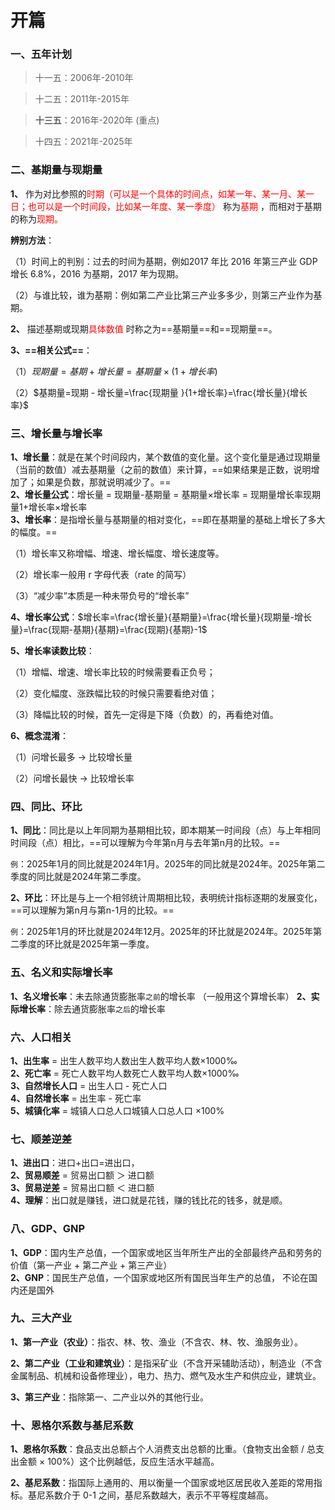 # 开篇[](https://sakib.hidns.co/资料分析/开篇.html#开篇)

 

### 一、五年计划[](https://sakib.hidns.co/资料分析/开篇.html#一、五年计划)

> 十一五：2006年-2010年

> 十二五：2011年-2015年

> **十三五**：2016年-2020年 (重点)

> 十四五：2021年-2025年

### 二、基期量与现期量[](https://sakib.hidns.co/资料分析/开篇.html#二、基期量与现期量)

**1、** 作为对比参照的<font color="red">时期（可以是一个具体的时间点，如某一年、某一月、某一日；也可以是一个时间段，比如某一年度、某一季度） </font>称为<font color="red">基期 </font>，而相对于基期的称为<font color="red">现期。 </font>

**辨别方法**：

（1）‌时间上的判别‌：过去的时间为基期，例如2017 年比 2016 年第三产业 GDP 增长 6.8%，2016 为基期，2017 年为现期。

（2）与谁比较，谁为基期‌：例如第二产业比第三产业多多少，则第三产业作为基期。

**2、** 描述基期或现期<font color="red">具体数值 </font>时称之为==基期量==和==现期量==。

**3、==相关公式==**：

（1）$现期量=基期 + 增长量 = 基期量×(1+增长率)$ 

（2）$基期量=现期 - 增长量=\frac{现期量 }{1+增长率}=\frac{增长量}{增长率}$

### 三、增长量与增长率[](https://sakib.hidns.co/资料分析/开篇.html#三、增长量与增长率)

**1、增长量**：就是在某个时间段内，某个数值的变化量。这个变化量是通过现期量（当前的数值）减去基期量（之前的数值）来计算，==如果结果是正数，说明增加了；如果是负数，那就说明减少了。==  
 **2、增长量公式**：增长量 = 现期量-基期量 = 基期量×增长率 = 现期量增长率现期量1+增长率×增长率  
 **3、增长率**：是指增长量与基期量的相对变化，==即在基期量的基础上增长了多大的幅度。==

（1）增长率又称增幅、增速、增长幅度、增长速度等。

（2）增长率一般用 r 字母代表（rate 的简写）

（3）“减少率”本质是一种未带负号的“增长率”

**4、增长率公式**：$增长率=\frac{增长量}{基期量}=\frac{增长量}{现期量-增长量}=\frac{现期-基期}{基期}=\frac{现期}{基期}-1$

 **5、增长率读数比较**：

（1）增幅、增速、增长率比较的时候需要看正负号；

（2）变化幅度、涨跌幅比较的时候只需要看绝对值；

（3）降幅比较的时候，首先一定得是下降（负数）的，再看绝对值。

**6、概念混淆**：

（1）问增长最多 → 比较增长量

（2）问增长最快 → 比较增长率

### 四、同比、环比[](https://sakib.hidns.co/资料分析/开篇.html#四、同比、环比)

**1、同比**：同比是以上年同期为基期相比较，即本期某一时间段（点）与上年相同时间段（点）相比，==可以理解为今年第n月与去年第n月的比较。==

`例`：2025年1月的同比就是2024年1月。2025年的同比就是2024年。2025年第二季度的同比就是2024年第二季度。

**2、环比**：环比是与上一个相邻统计周期相比较，表明统计指标逐期的发展变化，==可以理解为第n月与第n-1月的比较。==

`例`：2025年1月的环比就是2024年12月。2025年的环比就是2024年。2025年第二季度的环比就是2025年第一季度。

### 五、名义和实际增长率[](https://sakib.hidns.co/资料分析/开篇.html#五、名义和实际增长率)

**1、名义增长率**：未去除通货膨胀率`之前`的增长率 （一般用这个算增长率）
**2、实际增长率**：除去通货膨胀率`之后`的增长率

### 六、人口相关[](https://sakib.hidns.co/资料分析/开篇.html#六、人口相关)

 **1、出生率** = 出生人数平均人数出生人数平均人数×1000‰  
 **2、死亡率** = 死亡人数平均人数死亡人数平均人数×1000‰  
 **3、自然增长人口** = 出生人口 - 死亡人口  
 **4、自然增长率** = 出生率 - 死亡率  
 **5、城镇化率** = 城镇人口总人口城镇人口总人口 ×100%

### 七、顺差逆差[](https://sakib.hidns.co/资料分析/开篇.html#七、顺差逆差)

 **1、进出口**：进口+出口=进出口，  
 **2、贸易顺差** = 贸易出口额 ＞ 进口额  
 **3、贸易逆差** = 贸易出口额 ＜ 进口额  
 **4、理解**：出口就是赚钱，进口就是花钱，赚的钱比花的钱多，就是顺。

### 八、GDP、GNP[](https://sakib.hidns.co/资料分析/开篇.html#八、gdp、gnp)

 **1、GDP**：国内生产总值，一个国家或地区当年所生产出的全部最终产品和劳务的价值（第一产业 + 第二产业 + 第三产业）  
 **2、GNP**：国民生产总值，一个国家或地区所有国民当年生产的总值， 不论在国内还是国外

### 九、三大产业[](https://sakib.hidns.co/资料分析/开篇.html#九、三大产业)

**1、第一产业（农业）**：指农、林、牧、渔业（不含农、林、牧、渔服务业）。

**2、第二产业（工业和建筑业）**：是指采矿业（不含开采辅助活动），制造业（不含金属制品、机械和设备修理业），电力、热力、燃气及水生产和供应业，建筑业。

**3、第三产业**：指除第一、二产业以外的其他行业。

### 十、恩格尔系数与基尼系数[](https://sakib.hidns.co/资料分析/开篇.html#十、恩格尔系数与基尼系数)

**1、恩格尔系数**：食品支出总额占个人消费支出总额的比重。（食物支出金额 / 总支出金额 × 100%‌）这个比例越低，反应生活水平越高。

**2、基尼系数**：指国际上通用的、用以衡量一个国家或地区居民收入差距的常用指标。基尼系数介于 0-1 之间，基尼系数越大，表示不平等程度越高。